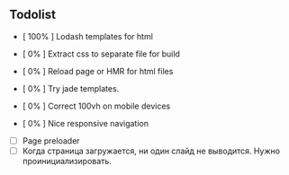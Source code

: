 ## Todolist

- [  100% ] Lodash templates for html
- [  0%   ] Extract css to separate file for build
- [  0%   ] Reload page or HMR for html files
- [  0%   ] Try jade templates.

- [  0%   ] Correct 100vh on mobile devices
- [  0%   ] Nice responsive navigation
- [       ] Page preloader
- [       ] Когда страница загружается, ни один слайд не выводится. Нужно проинициализировать.
